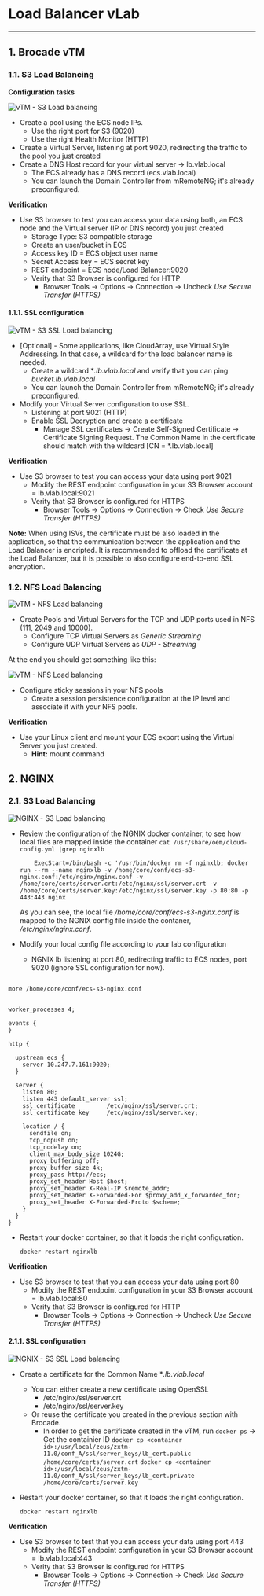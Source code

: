 # Load Balancer vLab #
---

## 1. Brocade vTM ##

### 1.1. S3 Load Balancing ###

**Configuration tasks**

![vTM - S3 Load balancing](s3_1.jpg)


- Create a pool using the ECS node IPs. 
	- Use the right port for S3 (9020)
	- Use the right Health Monitor (HTTP)
- Create a Virtual Server, listening at port 9020, redirecting the traffic to the pool you just created
- Create a DNS Host record for your virtual server -> lb.vlab.local 
	- The ECS already has a DNS record (ecs.vlab.local)
	- You can launch the Domain Controller from mRemoteNG; it's already preconfigured.

**Verification**

- Use S3 browser to test you can access your data using both, an ECS node and the Virtual server (IP or DNS record) you just created
	- Storage Type: S3 compatible storage
	- Create an user/bucket in ECS
	- Access key ID =  ECS object user name
	- Secret Access key =  ECS secret key
	- REST endpoint = ECS node/Load Balancer:9020
	- Verity that S3 Browser is configured for HTTP
		- Browser Tools -> Options -> Connection -> Uncheck *Use Secure Transfer (HTTPS)*
	
#### 1.1.1. SSL configuration ####

![vTM - S3 SSL Load balancing](s3_2.jpg)

- [Optional] - Some applications, like CloudArray, use Virtual Style Addressing. In that case, a wildcard for the load balancer name is needed.
	- Create a wildcard **.lb.vlab.local* and verify that you can ping *bucket.lb.vlab.local*
	- You can launch the Domain Controller from mRemoteNG; it's already preconfigured.
- Modify your Virtual Server configuration to use SSL. 
	- Listening at port 9021 (HTTP) 
	- Enable SSL Decryption and create a certificate
		- Manage SSL certificates -> Create Self-Signed Certificate -> Certificate Signing Request. The Common Name in the certificate should match with the wildcard [CN = *.lb.vlab.local]

**Verification**

- Use S3 browser to test you can access your data using port 9021
	- Modify the REST endpoint configuration in your S3 Browser account = lb.vlab.local:9021
	- Verity that S3 Browser is configured for HTTPS
		- Browser Tools -> Options -> Connection -> Check *Use Secure Transfer (HTTPS)*

**Note:** When using ISVs, the certificate must be also loaded in the application, so that the communication between the application and the Load Balancer is encripted. It is recommended to offload the certificate at the Load Balancer, but it is possible to also configure end-to-end SSL encryption.




### 1.2. NFS Load Balancing ###
![vTM - NFS Load balancing](nfs_1.jpg)

- Create Pools and Virtual Servers for the TCP and UDP ports used in NFS (111, 2049 and 10000). 
	- Configure TCP Virtual Servers as *Generic Streaming* 
	- Configure UDP Virtual Servers as *UDP - Streaming*
	
At the end you should get something like this:

![vTM - NFS Load balancing](nfs_2.jpg)

- Configure sticky sessions in your NFS pools
	- Create a session persistence configuration at the IP level and associate it with your NFS pools.

**Verification**

- Use your Linux client and mount your ECS export using the Virtual Server you just created.
	- **Hint:** mount command



## 2. NGINX ##
### 2.1. S3 Load Balancing ###

![NGINX - S3 Load balancing](ngnix_1.jpg)

- Review the configuration of the NGNIX docker container, to see how local files are mapped inside the container
`cat /usr/share/oem/cloud-config.yml |grep nginxlb`


	```
		ExecStart=/bin/bash -c '/usr/bin/docker rm -f nginxlb; docker run --rm --name nginxlb -v /home/core/conf/ecs-s3-nginx.conf:/etc/nginx/nginx.conf -v /home/core/certs/server.crt:/etc/nginx/ssl/server.crt -v /home/core/certs/server.key:/etc/nginx/ssl/server.key -p 80:80 -p 443:443 nginx
	```

	As you can see, the local file */home/core/conf/ecs-s3-nginx.conf* is mapped to the NGNIX config file inside the contaner, */etc/nginx/nginx.conf*.

- Modify your local config file according to your lab configuration
	- NGNIX lb listening at port 80, redirecting traffic to ECS nodes, port 9020 (ignore SSL configuration for now).


```

more /home/core/conf/ecs-s3-nginx.conf


worker_processes 4;

events {
}

http {

  upstream ecs {
    server 10.247.7.161:9020;
  }

  server {
    listen 80;
    listen 443 default_server ssl;
    ssl_certificate         /etc/nginx/ssl/server.crt;
    ssl_certificate_key     /etc/nginx/ssl/server.key;

    location / {
      sendfile on;
      tcp_nopush on;
      tcp_nodelay on;
      client_max_body_size 1024G;
      proxy_buffering off;
      proxy_buffer_size 4k;
      proxy_pass http://ecs;
      proxy_set_header Host $host;
      proxy_set_header X-Real-IP $remote_addr;
      proxy_set_header X-Forwarded-For $proxy_add_x_forwarded_for;
      proxy_set_header X-Forwarded-Proto $scheme;
    }
  }
}

```



- Restart your docker container, so that it loads the right configuration.

	`docker restart nginxlb`


**Verification**

- Use S3 browser to test that you can access your data using port 80
	- Modify the REST endpoint configuration in your S3 Browser account = lb.vlab.local:80
	- Verity that S3 Browser is configured for HTTP
		- Browser Tools -> Options -> Connection -> Uncheck *Use Secure Transfer (HTTPS)*


#### 2.1.1. SSL configuration ####

![NGNIX - S3 SSL Load balancing](ngnix_2.jpg)

- Create a certificate for the Common Name **.lb.vlab.local*
	- You can either create a new certificate using OpenSSL
		- /etc/nginx/ssl/server.crt
		- /etc/nginx/ssl/server.key
	- Or reuse the certificate you created in the previous section with Brocade.
		- In order to get the certificate created in the vTM, run
			`docker ps` -> Get the containier ID
			`docker cp <container id>:/usr/local/zeus/zxtm-11.0/conf_A/ssl/server_keys/lb_cert.public /home/core/certs/server.crt`
			`docker cp <container id>:/usr/local/zeus/zxtm-11.0/conf_A/ssl/server_keys/lb_cert.private /home/core/certs/server.key`

- Restart your docker container, so that it loads the right configuration.

	`docker restart nginxlb`


**Verification**

- Use S3 browser to test that you can access your data using port 443
	- Modify the REST endpoint configuration in your S3 Browser account = lb.vlab.local:443
	- Verity that S3 Browser is configured for HTTPS
		- Browser Tools -> Options -> Connection -> Check *Use Secure Transfer (HTTPS)*



